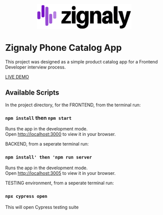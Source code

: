 <br />
<div align="center">
    <img  src="./public/assets/readme.png" alt="Logo" width="300" height="80">
  </a>
  </div>

# Zignaly Phone Catalog App

This project was designed as a simple product catalog app for a Frontend Developer interview process.

<a href="https://zignaly-phone-catalog.herokuapp.com/">LIVE DEMO</a>

## Available Scripts

In the project directory, for the FRONTEND, from the terminal run:

### `npm install` then `npm start`

Runs the app in the development mode.\
Open [http://localhost:3000](http://localhost:3000) to view it in your browser.

BACKEND, from a seperate terminal run:

### `npm install' then 'npm run server`

Runs the app in the development mode.\
Open [http://localhost:3005](http://localhost:3005) to view it in your browser.

TESTING environment, from a seperate terminal run:

### `npx cypress open`

This will open Cypress testing suite
